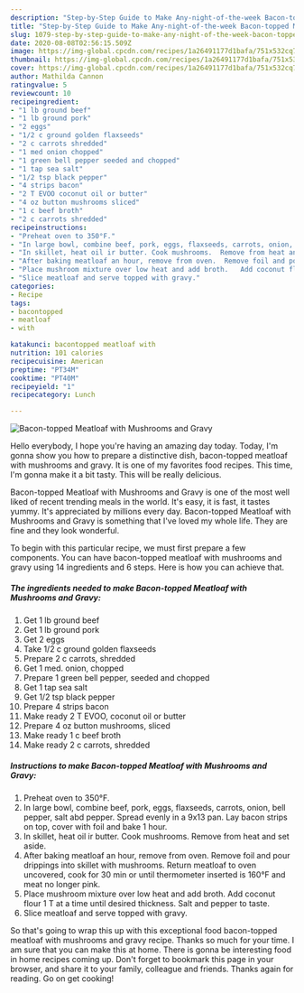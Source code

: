 ```yaml
---
description: "Step-by-Step Guide to Make Any-night-of-the-week Bacon-topped Meatloaf with Mushrooms and Gravy"
title: "Step-by-Step Guide to Make Any-night-of-the-week Bacon-topped Meatloaf with Mushrooms and Gravy"
slug: 1079-step-by-step-guide-to-make-any-night-of-the-week-bacon-topped-meatloaf-with-mushrooms-and-gravy
date: 2020-08-08T02:56:15.509Z
image: https://img-global.cpcdn.com/recipes/1a26491177d1bafa/751x532cq70/bacon-topped-meatloaf-with-mushrooms-and-gravy-recipe-main-photo.jpg
thumbnail: https://img-global.cpcdn.com/recipes/1a26491177d1bafa/751x532cq70/bacon-topped-meatloaf-with-mushrooms-and-gravy-recipe-main-photo.jpg
cover: https://img-global.cpcdn.com/recipes/1a26491177d1bafa/751x532cq70/bacon-topped-meatloaf-with-mushrooms-and-gravy-recipe-main-photo.jpg
author: Mathilda Cannon
ratingvalue: 5
reviewcount: 10
recipeingredient:
- "1 lb ground beef"
- "1 lb ground pork"
- "2 eggs"
- "1/2 c ground golden flaxseeds"
- "2 c carrots shredded"
- "1 med onion chopped"
- "1 green bell pepper seeded and chopped"
- "1 tap sea salt"
- "1/2 tsp black pepper"
- "4 strips bacon"
- "2 T EVOO coconut oil or butter"
- "4 oz button mushrooms sliced"
- "1 c beef broth"
- "2 c carrots shredded"
recipeinstructions:
- "Preheat oven to 350°F."
- "In large bowl, combine beef, pork, eggs, flaxseeds, carrots, onion, bell pepper,  salt abd pepper.  Spread evenly in a 9x13 pan.  Lay bacon strips on top, cover with foil and bake 1 hour."
- "In skillet, heat oil ir butter. Cook mushrooms.  Remove from heat and set aside."
- "After baking meatloaf an hour, remove from oven.  Remove foil and pour drippings into skillet with mushrooms.  Return meatloaf to oven uncovered, cook for 30 min or until thermometer inserted is 160°F and meat no longer pink."
- "Place mushroom mixture over low heat and add broth.   Add coconut flour 1 T at a time until desired thickness.  Salt and pepper  to taste."
- "Slice meatloaf and serve topped with gravy."
categories:
- Recipe
tags:
- bacontopped
- meatloaf
- with

katakunci: bacontopped meatloaf with 
nutrition: 101 calories
recipecuisine: American
preptime: "PT34M"
cooktime: "PT40M"
recipeyield: "1"
recipecategory: Lunch

---
```



![Bacon-topped Meatloaf with Mushrooms and Gravy](https://img-global.cpcdn.com/recipes/1a26491177d1bafa/751x532cq70/bacon-topped-meatloaf-with-mushrooms-and-gravy-recipe-main-photo.jpg)

Hello everybody, I hope you're having an amazing day today. Today, I'm gonna show you how to prepare a distinctive dish, bacon-topped meatloaf with mushrooms and gravy. It is one of my favorites food recipes. This time, I'm gonna make it a bit tasty. This will be really delicious.



Bacon-topped Meatloaf with Mushrooms and Gravy is one of the most well liked of recent trending meals in the world. It's easy, it is fast, it tastes yummy. It's appreciated by millions every day. Bacon-topped Meatloaf with Mushrooms and Gravy is something that I've loved my whole life. They are fine and they look wonderful.


To begin with this particular recipe, we must first prepare a few components. You can have bacon-topped meatloaf with mushrooms and gravy using 14 ingredients and 6 steps. Here is how you can achieve that.

<!--inarticleads1-->

##### The ingredients needed to make Bacon-topped Meatloaf with Mushrooms and Gravy:

1. Get 1 lb ground beef
1. Get 1 lb ground pork
1. Get 2 eggs
1. Take 1/2 c ground golden flaxseeds
1. Prepare 2 c carrots, shredded
1. Get 1 med. onion, chopped
1. Prepare 1 green bell pepper, seeded and chopped
1. Get 1 tap sea salt
1. Get 1/2 tsp black pepper
1. Prepare 4 strips bacon
1. Make ready 2 T EVOO, coconut oil or butter
1. Prepare 4 oz button mushrooms, sliced
1. Make ready 1 c beef broth
1. Make ready 2 c carrots, shredded




<!--inarticleads2-->

##### Instructions to make Bacon-topped Meatloaf with Mushrooms and Gravy:

1. Preheat oven to 350°F.
1. In large bowl, combine beef, pork, eggs, flaxseeds, carrots, onion, bell pepper,  salt abd pepper.  Spread evenly in a 9x13 pan.  Lay bacon strips on top, cover with foil and bake 1 hour.
1. In skillet, heat oil ir butter. Cook mushrooms.  Remove from heat and set aside.
1. After baking meatloaf an hour, remove from oven.  Remove foil and pour drippings into skillet with mushrooms.  Return meatloaf to oven uncovered, cook for 30 min or until thermometer inserted is 160°F and meat no longer pink.
1. Place mushroom mixture over low heat and add broth.   Add coconut flour 1 T at a time until desired thickness.  Salt and pepper  to taste.
1. Slice meatloaf and serve topped with gravy.




So that's going to wrap this up with this exceptional food bacon-topped meatloaf with mushrooms and gravy recipe. Thanks so much for your time. I am sure that you can make this at home. There is gonna be interesting food in home recipes coming up. Don't forget to bookmark this page in your browser, and share it to your family, colleague and friends. Thanks again for reading. Go on get cooking!

